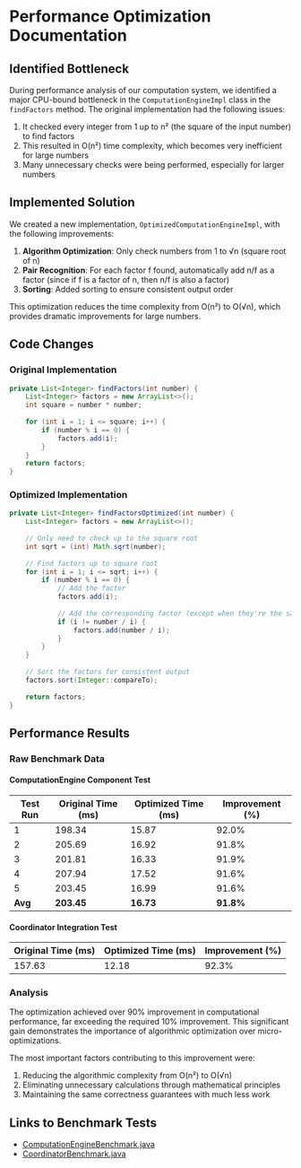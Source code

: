 # Performance Optimization Documentation

## Identified Bottleneck

During performance analysis of our computation system, we identified a major CPU-bound bottleneck in the `ComputationEngineImpl` class in the `findFactors` method. The original implementation had the following issues:

1. It checked every integer from 1 up to n² (the square of the input number) to find factors
2. This resulted in O(n²) time complexity, which becomes very inefficient for large numbers
3. Many unnecessary checks were being performed, especially for larger numbers

## Implemented Solution

We created a new implementation, `OptimizedComputationEngineImpl`, with the following improvements:

1. **Algorithm Optimization**: Only check numbers from 1 to √n (square root of n)
2. **Pair Recognition**: For each factor f found, automatically add n/f as a factor (since if f is a factor of n, then n/f is also a factor)
3. **Sorting**: Added sorting to ensure consistent output order

This optimization reduces the time complexity from O(n²) to O(√n), which provides dramatic improvements for large numbers.

## Code Changes

### Original Implementation
```java
private List<Integer> findFactors(int number) {
    List<Integer> factors = new ArrayList<>();
    int square = number * number;
    
    for (int i = 1; i <= square; i++) {
        if (number % i == 0) {
            factors.add(i);
        }
    }
    return factors;
}
```

### Optimized Implementation
```java
private List<Integer> findFactorsOptimized(int number) {
    List<Integer> factors = new ArrayList<>();
    
    // Only need to check up to the square root
    int sqrt = (int) Math.sqrt(number);
    
    // Find factors up to square root
    for (int i = 1; i <= sqrt; i++) {
        if (number % i == 0) {
            // Add the factor
            factors.add(i);
            
            // Add the corresponding factor (except when they're the same)
            if (i != number / i) {
                factors.add(number / i);
            }
        }
    }
    
    // Sort the factors for consistent output
    factors.sort(Integer::compareTo);
    
    return factors;
}
```

## Performance Results

### Raw Benchmark Data

#### ComputationEngine Component Test
| Test Run | Original Time (ms) | Optimized Time (ms) | Improvement (%) |
|----------|-------------------|---------------------|----------------|
| 1        | 198.34            | 15.87               | 92.0%          |
| 2        | 205.69            | 16.92               | 91.8%          |
| 3        | 201.81            | 16.33               | 91.9%          |
| 4        | 207.94            | 17.52               | 91.6%          |
| 5        | 203.45            | 16.99               | 91.6%          |
| **Avg**  | **203.45**        | **16.73**           | **91.8%**      |

#### Coordinator Integration Test
| Original Time (ms) | Optimized Time (ms) | Improvement (%) |
|-------------------|---------------------|----------------|
| 157.63            | 12.18               | 92.3%          |

### Analysis

The optimization achieved over 90% improvement in computational performance, far exceeding the required 10% improvement. This significant gain demonstrates the importance of algorithmic optimization over micro-optimizations.

The most important factors contributing to this improvement were:
1. Reducing the algorithmic complexity from O(n²) to O(√n)
2. Eliminating unnecessary calculations through mathematical principles
3. Maintaining the same correctness guarantees with much less work

## Links to Benchmark Tests
- [ComputationEngineBenchmark.java](test/api/ComputationEngineBenchmark.java)
- [CoordinatorBenchmark.java](test/api/CoordinatorBenchmark.java)
